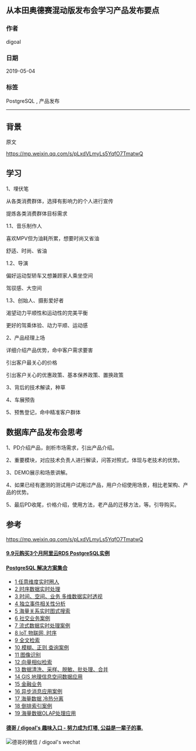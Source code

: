 ## 从本田奥德赛混动版发布会学习产品发布要点  
                                                                                                                                          
### 作者                                                                                                                                          
digoal                                                                                                                                          
                                                                                                                                          
### 日期                                                                                                                                          
2019-05-04                                                                                                                                          
                                                                                                                                          
### 标签                                                                                                                                          
PostgreSQL , 产品发布       
                                                         
----                                                                                                                                    
                                                                                                                                      
## 背景      
原文  
  
https://mp.weixin.qq.com/s/pLxdVLmyLs5YqfO7TmatwQ  
  
## 学习  
1、埋伏笔  
  
从各类消费群体，选择有影响力的个人进行宣传  
  
提炼各类消费群体目标需求  
  
1\.1、音乐制作人  
  
喜欢MPV但为油耗所累，想要时尚又省油  
  
舒适、时尚、省油  
  
1\.2、导演  
  
偏好运动型轿车又想兼顾家人乘坐空间  
  
驾驭感、大空间  
  
1\.3、创始人、摄影爱好者  
  
渴望动力平顺性和运动性的完美平衡  
  
更好的驾乘体验、动力平顺、运动感  
  
2、产品经理上场  
  
详细介绍产品优势，命中客户需求要害  
  
引出客户最关心的价格  
  
引出客户关心的优惠政策、基本保养政策、置换政策  
  
3、背后的技术解读，种草  
  
4、车展预告  
  
5、预售登记，命中精准客户群体  
  
## 数据库产品发布会思考  
1、PD介绍产品，剖析市场需求，引出产品介绍。  
  
2、重要模块，对应技术负责人进行解读，问答对照式，体现与老技术的优势。  
  
3、DEMO展示和场景讲解。  
  
4、如果已经有邀测的测试用户试用过产品，用户介绍使用场景，相比老架构、产品的优势。  
  
5、最后PD收尾，价格介绍，使用方法，老产品的迁移方法，等。引导购买。  
  
  
## 参考  
https://mp.weixin.qq.com/s/pLxdVLmyLs5YqfO7TmatwQ  
  
  
  
  
  
  
  
  
  
  
  
  
  
  
  
  
  
  
  
  
  
  
  
  
  
  
  
  
  
  
  
  
  
  
  
  
  
  
  
  
  
  
  
  
  
  
#### [9.9元购买3个月阿里云RDS PostgreSQL实例](https://www.aliyun.com/database/postgresqlactivity "57258f76c37864c6e6d23383d05714ea")
  
  
#### [PostgreSQL 解决方案集合](https://yq.aliyun.com/topic/118 "40cff096e9ed7122c512b35d8561d9c8")
- [1 任意维度实时圈人](https://yq.aliyun.com/topic/118 "40cff096e9ed7122c512b35d8561d9c8")
- [2 时序数据实时处理](https://yq.aliyun.com/topic/118 "40cff096e9ed7122c512b35d8561d9c8")
- [3 时间、空间、业务 多维数据实时透视](https://yq.aliyun.com/topic/118 "40cff096e9ed7122c512b35d8561d9c8")
- [4 独立事件相关性分析](https://yq.aliyun.com/topic/118 "40cff096e9ed7122c512b35d8561d9c8")
- [5 海量关系实时图式搜索](https://yq.aliyun.com/topic/118 "40cff096e9ed7122c512b35d8561d9c8")
- [6 社交业务案例](https://yq.aliyun.com/topic/118 "40cff096e9ed7122c512b35d8561d9c8")
- [7 流式数据实时处理案例](https://yq.aliyun.com/topic/118 "40cff096e9ed7122c512b35d8561d9c8")
- [8 IoT 物联网, 时序](https://yq.aliyun.com/topic/118 "40cff096e9ed7122c512b35d8561d9c8")
- [9 全文检索](https://yq.aliyun.com/topic/118 "40cff096e9ed7122c512b35d8561d9c8")
- [10 模糊、正则 查询案例](https://yq.aliyun.com/topic/118 "40cff096e9ed7122c512b35d8561d9c8")
- [11 图像识别](https://yq.aliyun.com/topic/118 "40cff096e9ed7122c512b35d8561d9c8")
- [12 向量相似检索](https://yq.aliyun.com/topic/118 "40cff096e9ed7122c512b35d8561d9c8")
- [13 数据清洗、采样、脱敏、批处理、合并](https://yq.aliyun.com/topic/118 "40cff096e9ed7122c512b35d8561d9c8")
- [14 GIS 地理信息空间数据应用](https://yq.aliyun.com/topic/118 "40cff096e9ed7122c512b35d8561d9c8")
- [15 金融业务](https://yq.aliyun.com/topic/118 "40cff096e9ed7122c512b35d8561d9c8")
- [16 异步消息应用案例](https://yq.aliyun.com/topic/118 "40cff096e9ed7122c512b35d8561d9c8")
- [17 海量数据 冷热分离](https://yq.aliyun.com/topic/118 "40cff096e9ed7122c512b35d8561d9c8")
- [18 倒排索引案例](https://yq.aliyun.com/topic/118 "40cff096e9ed7122c512b35d8561d9c8")
- [19 海量数据OLAP处理应用](https://yq.aliyun.com/topic/118 "40cff096e9ed7122c512b35d8561d9c8")
  
  
#### [德哥 / digoal's 趣味入口 - 努力成为灯塔, 公益是一辈子的事.](https://github.com/digoal/blog/blob/master/README.md "22709685feb7cab07d30f30387f0a9ae")
  
  
![德哥的微信 / digoal's wechat](../pic/digoal_weixin.jpg "f7ad92eeba24523fd47a6e1a0e691b59")
  
